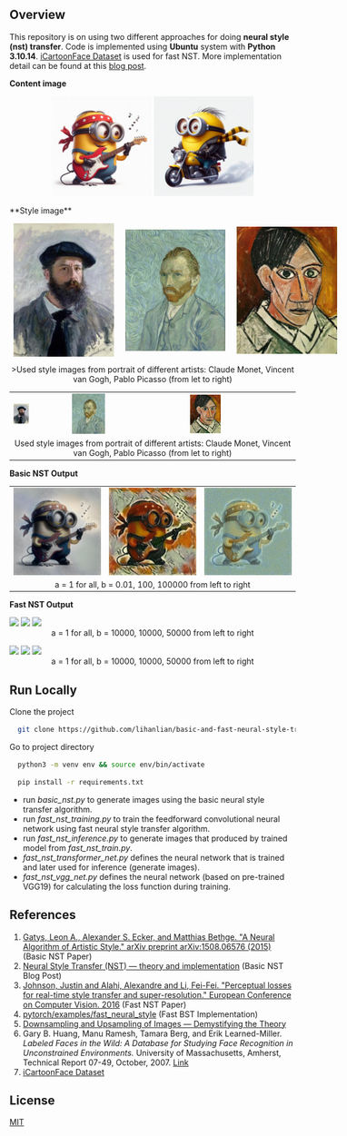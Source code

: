
## Overview

This repository is on using two different approaches for doing **neural style (nst) transfer**. Code is implemented using **Ubuntu** system with **Python 3.10.14**. [iCartoonFace Dataset](https://github.com/luxiangju-PersonAI/iCartoonFace) is used for fast NST. More implementation detail can be found at this [blog post](https://lihanlian.github.io/posts/blog4). 

**Content image**

<p align="center">
  <img alt="Image 1" src="/figs/input_content/minion1.jpg" width="35%" />
  <img alt="Image 2" src="/figs/input_content/minion2.jpg" width="35%" />
</p>
**Style image**
<!-- <figure style="display: block; margin-left: auto; margin-right: auto; width: 100%;">
  <img src='/figs/input_style/monet.jpg' style="width: 25%;">
  <img src='/figs/input_style/van_gogh.jpg' style="width: 25%;">
  <img src='/figs/input_style/picasso.jpg' style="width: 25%;">
  <figcaption style="text-align: center;">Used style images from portrait of different artists: Claude Monet, Vincent van Gogh, Pablo Picasso (from let to right)</figcaption>
</figure> -->
<figure style="display: flex; justify-content: center; align-items: center; width: 100%;">
    <img src='/figs/input_style/monet.jpg' style="width: 35%; margin: 0 10px;">
    <img src='/figs/input_style/van_gogh.jpg' style="width: 35%; margin: 0 10px;">
    <img src='/figs/input_style/picasso.jpg' style="width: 35%; margin: 0 10px;">
</figure>
<figcaption style="text-align: center;">>Used style images from portrait of different artists: Claude Monet, Vincent van Gogh, Pablo Picasso (from let to right)</figcaption>

<table>
  <tr>
    <td><img src='figs/input_style/monet.jpg' style="width: 30%;"></td>
    <td><img src='/figs/input_style/van_gogh.jpg' style="width: 30%;"></td>
    <td><img src='/figs/input_style/picasso.jpg' style="width: 30%;"></td>
  </tr>
  <tr>
    <td colspan="3" style="text-align: center;">
      <figcaption>Used style images from portrait of different artists: Claude Monet, Vincent van Gogh, Pablo Picasso (from let to right)</figcaption>
    </td>
  </tr>
</table>

<!-- **Basic NST Output**
<figure style="display: block; margin-left: auto; margin-right: auto; width: 100%;">
  <img src='/figs/output_basic_nst/monet/minion1_a1b0.1_25000.jpg' style="width: 20%;">
  <img src='/figs/output_basic_nst/picasso/minion1_a1b100000_25000.jpg' style="width: 20%;">
  <img src='/figs/output_basic_nst/van_gogh/minion1_a1b100_25000.jpg' style="width: 20%;">
  <figcaption style="text-align: center;">a = 1 for all, b = 0.01, 100, 100000 from left to right</figcaption>
</figure> -->

**Basic NST Output**

<table>
  <tr>
    <td><img src='figs/output_basic_nst/monet/minion1_a1b0.1_25000.jpg' style="width: 100%;"></td>
    <td><img src='figs/output_basic_nst/picasso/minion1_a1b100000_25000.jpg' style="width: 100%;"></td>
    <td><img src='figs/output_basic_nst/van_gogh/minion1_a1b100_25000.jpg' style="width: 100%;"></td>
  </tr>
  <tr>
    <td colspan="3" style="text-align: center;">
      <figcaption>a = 1 for all, b = 0.01, 100, 100000 from left to right</figcaption>
    </td>
  </tr>
</table>


<!-- **Basic NST Output**

<table>
  <tr>
    <td><img src='figs/output_basic_nst/monet/minion1_a1b0.1_25000.jpg' style="width: 100%;"></td>
    <td><img src='figs/output_basic_nst/picasso/minion1_a1b100000_25000.jpg' style="width: 100%;"></td>
    <td><img src='figs/output_basic_nst/van_gogh/minion1_a1b100_25000.jpg' style="width: 100%;"></td>
  </tr>
</table>

<figcaption style="text-align: center;">a = 1 for all, b = 0.01, 100, 100000 from left to right</figcaption> -->



**Fast NST Output**

<figure style="display: block; margin-left: auto; margin-right: auto; width: 100%;">
  <img src='/figs/output_fast_nst/' style="width: 30%;">
  <img src='/figs/output_fast_nst/' style="width: 32%;">
  <img src='/figs/output_fast_nst/' style="width: 31%;">
  <figcaption style="text-align: center;">a = 1 for all, b = 10000, 10000, 50000 from left to right</figcaption>
</figure>

<figure style="display: block; margin-left: auto; margin-right: auto; width: 100%;">
  <img src='/figs/output_fast_nst/' style="width: 30%;">
  <img src='/figs/output_fast_nst/' style="width: 32%;">
  <img src='/figs/output_fast_nst/' style="width: 31%;">
  <figcaption style="text-align: center;">a = 1 for all, b = 10000, 10000, 50000 from left to right</figcaption>
</figure>

## Run Locally

Clone the project

```bash
  git clone https://github.com/lihanlian/basic-and-fast-neural-style-transfer
```

Go to project directory

```bash
  python3 -m venv env && source env/bin/activate 
```
```bash
  pip install -r requirements.txt
```

 - run _basic_nst.py_ to generate images using the basic neural style transfer algorithm.
 - run _fast_nst_training.py_ to train the feedforward convolutional neural network using fast neural style transfer algorithm.
 - run _fast_nst_inference.py_ to generate images that produced by trained model from _fast_nst_train.py_.
 - _fast_nst_transformer_net.py_ defines the neural network that is trained and later used for inference (generate images).
 - _fast_nst_vgg_net.py_ defines the neural network (based on pre-trained VGG19) for calculating the loss function during training.

## References
 1. [Gatys, Leon A., Alexander S. Ecker, and Matthias Bethge. "A Neural Algorithm of Artistic Style." arXiv preprint arXiv:1508.06576 (2015)](https://arxiv.org/abs/1508.06576) (Basic NST Paper)
 2. [Neural Style Transfer (NST) — theory and implementation](https://medium.com/@ferlatti.aldo/neural-style-transfer-nst-theory-and-implementation-c26728cf969d) (Basic NST Blog Post)
 3. [Johnson, Justin and Alahi, Alexandre and Li, Fei-Fei. "Perceptual losses for real-time style transfer and super-resolution." European Conference on Computer Vision. 2016](https://arxiv.org/abs/1603.08155) (Fast NST Paper)
 4. [pytorch/examples/fast_neural_style](https://github.com/pytorch/examples/tree/main/fast_neural_style) (Fast BST Implementation)
 5. [Downsampling and Upsampling of Images — Demystifying the Theory](https://medium.com/analytics-vidhya/downsampling-and-upsampling-of-images-demystifying-the-theory-4ca7e21db24a)
 6. Gary B. Huang, Manu Ramesh, Tamara Berg, and Erik Learned-Miller. *Labeled Faces in the Wild: A Database for Studying Face Recognition in Unconstrained Environments.* University of Massachusetts, Amherst, Technical Report 07-49, October, 2007. [Link](http://vis-www.cs.umass.edu/lfw/)
 7. [iCartoonFace Dataset](https://github.com/luxiangju-PersonAI/iCartoonFace)


## License

[MIT](https://github.com/lihanlian/basic-and-fast-neural-style-transfer/blob/main/LICENSE)